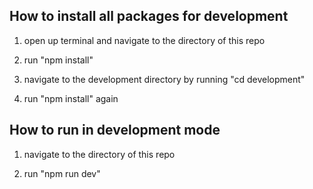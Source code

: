 ## How to install all packages for development
1. open up terminal and navigate to the directory of this repo

2. run "npm install"

3. navigate to the development directory by running "cd development"

4. run "npm install" again

## How to run in development mode
1. navigate to the directory of this repo

2. run "npm run dev"